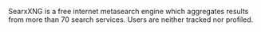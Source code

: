 SearxXNG is a free internet metasearch engine which aggregates results from more than 70 search services. Users are neither tracked nor profiled.
